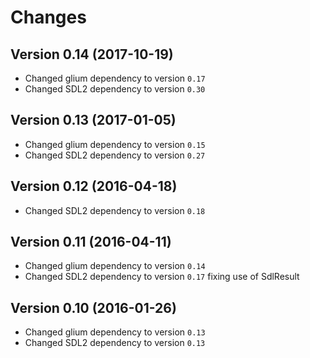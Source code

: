 # Changes

## Version 0.14 (2017-10-19)
- Changed glium dependency to version `0.17`
- Changed SDL2 dependency to version `0.30`

## Version 0.13 (2017-01-05)
- Changed glium dependency to version `0.15`
- Changed SDL2 dependency to version `0.27`

## Version 0.12 (2016-04-18)
- Changed SDL2 dependency to version `0.18`

## Version 0.11 (2016-04-11)
- Changed glium dependency to version `0.14`
- Changed SDL2 dependency to version `0.17` fixing use of SdlResult

## Version 0.10 (2016-01-26)
- Changed glium dependency to version `0.13`
- Changed SDL2 dependency to version `0.13`
